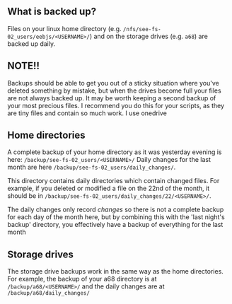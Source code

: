 ## What is backed up?
Files on your linux home directory (e.g. `/nfs/see-fs-02_users/eebjs/<USERNAME>/`) and on the storage drives (e.g. `a68`) are backed up daily.

## NOTE!!
Backups should be able to get you out of a sticky situation where you've deleted something by mistake, but when the drives become full your files are not always backed up.
It may be worth keeping a second backup of your most precious files. I recommend you do this for your scripts, as they are tiny files and contain so much work. I use onedrive

## Home directories
A complete backup of your home directory as it was yesterday evening is here: `/backup/see-fs-02_users/<USERNAME>/`
Daily changes for the last month are here `/backup/see-fs-02_users/daily_changes/`. 

This directory contains daily directories which contain changed files.
For example, if you deleted or modified a file on the 22nd of the month, it should be in `/backup/see-fs-02_users/daily_changes/22/<USERNAME>/`.

The daily changes only record *changes* so there is not a complete backup for each day of the month here, but by combining this with the 'last night's backup' directory,
you effectively have a backup of everything for the last month

## Storage drives
The storage drive backups work in the same way as the home directories. For example, the backup of your a68 directory is at `/backup/a68/<USERNAME>/`
and the daily changes are at `/backup/a68/daily_changes/`
